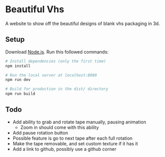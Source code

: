 # Beautiful Vhs
A website to show off the beautiful designs of blank vhs packaging in 3d.

## Setup
Download [Node.js](https://nodejs.org/en/download/).
Run this followed commands:

``` bash
# Install dependencies (only the first time)
npm install

# Run the local server at localhost:8080
npm run dev

# Build for production in the dist/ directory
npm run build
```

## Todo
* Add ability to grab and rotate tape manually, pausing animation
  * Zoom in should come with this ability
* Add pause rotation button
* Possible feature is go to next tape after each full rotation
* Make the tape removable, and set custom texture if it has it
* Add a link to github, possibly use a github corner
